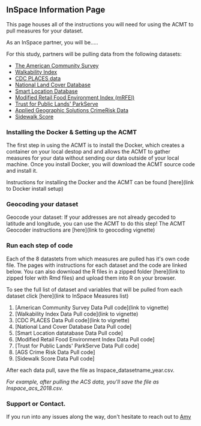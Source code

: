 ## InSpace Information Page

This page houses all of the instructions you will need for using the ACMT to pull measures for your dataset. 

As an InSpace partner, you will be..... 

For this study, partners will be pulling data from the following datasets: 
   -  [The American Community Survey](https://www.census.gov/programs-surveys/acs/about.html)
   -  [Walkability Index](https://www.epa.gov/smartgrowth/smart-location-mapping#walkability)
   -  [CDC PLACES data](https://www.cdc.gov/places/index.html)
   -  [National Land Cover Database](https://www.usgs.gov/centers/eros/science/national-land-cover-database)
   -  [Smart Location Database](https://www.epa.gov/smartgrowth/smart-location-mapping#SLD)
   -  [Modified Retail Food Environment Index (mRFEI)](https://www.cdc.gov/obesity/downloads/census-tract-level-state-maps-mrfei_TAG508.pdf)
   -  [Trust for Public Lands' ParkServe](https://www.tpl.org/parkserve)
   -  [Applied Geographic Solutions CrimeRisk Data](https://appliedgeographic.com/crimerisk/)
   -  [Sidewalk Score](https://journals.sagepub.com/doi/10.1177/0033354920968799)


### Installing the Docker & Setting up the ACMT

The first step in using the ACMT is to install the Docker, which creates a container on your local destop and and allows the ACMT to gather measures for your data without sending our data outside of your local machine. Once you install Docker, you will download the ACMT source code and install it. 

Instructions for installing the Docker and the ACMT can be found [here](link to Docker install setup)

### Geocoding your dataset

Geocode your dataset: If your addresses are not already gecoded to latitude and longitude, you can use the ACMT to do this step! The ACMT Geocoder instructions are [here](link to geocoding vignette)

### Run each step of code 

Each of the 8 datastets from which measures are pulled has it's own code file. The pages with instructions for each dataset and the code are linked below. You can also download the R files in a zipped folder [here](link to zipped foler with Rmd files) and upload them into R on your browser. 

To see the full list of dataset and variables that will be pulled from each dataset click [here](link to InSpace Measures list)

1. [American Community Survey Data Pull code](link to vignette)
2. [Walkability Index Data Pull code](link to vignette)
3. [CDC PLACES Data Pull code](link to vignette)
4. [National Land Cover Database Data Pull code]
5. [Smart Location datatabase Data Pull code]
6. [Modified Retail Food Environment Index Data Pull code]
7. [Trust for Public Lands' ParkServe Data Pull code]
8. [AGS Crime Risk Data Pull code]
9. [Sidewalk Score Data Pull code]

After each data pull, save the file as Inspace_datasetname_year.csv.

*For example, after pulling the ACS data, you'll save the file as Inspace_acs_2018.csv.*

### Support or Contact. 

If you run into any issues along the way, don't hesitate to reach out to [Amy](mailto:aybloom@uw.edu)
